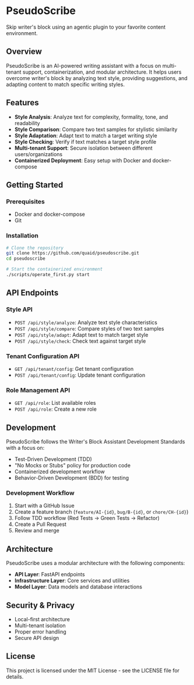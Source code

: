 # PseudoScribe

Skip writer's block using an agentic plugin to your favorite content environment.

## Overview

PseudoScribe is an AI-powered writing assistant with a focus on multi-tenant support, containerization, and modular architecture. It helps users overcome writer's block by analyzing text style, providing suggestions, and adapting content to match specific writing styles.

## Features

- **Style Analysis**: Analyze text for complexity, formality, tone, and readability
- **Style Comparison**: Compare two text samples for stylistic similarity
- **Style Adaptation**: Adapt text to match a target writing style
- **Style Checking**: Verify if text matches a target style profile
- **Multi-tenant Support**: Secure isolation between different users/organizations
- **Containerized Deployment**: Easy setup with Docker and docker-compose

## Getting Started

### Prerequisites

- Docker and docker-compose
- Git

### Installation

```bash
# Clone the repository
git clone https://github.com/quaid/pseudoscribe.git
cd pseudoscribe

# Start the containerized environment
./scripts/operate_first.py start
```

## API Endpoints

### Style API

- `POST /api/style/analyze`: Analyze text style characteristics
- `POST /api/style/compare`: Compare styles of two text samples
- `POST /api/style/adapt`: Adapt text to match target style
- `POST /api/style/check`: Check text against target style

### Tenant Configuration API

- `GET /api/tenant/config`: Get tenant configuration
- `POST /api/tenant/config`: Update tenant configuration

### Role Management API

- `GET /api/role`: List available roles
- `POST /api/role`: Create a new role

## Development

PseudoScribe follows the Writer's Block Assistant Development Standards with a focus on:

- Test-Driven Development (TDD)
- "No Mocks or Stubs" policy for production code
- Containerized development workflow
- Behavior-Driven Development (BDD) for testing

### Development Workflow

1. Start with a GitHub Issue
2. Create a feature branch (`feature/AI-{id}`, `bug/B-{id}`, or `chore/CH-{id}`)
3. Follow TDD workflow (Red Tests → Green Tests → Refactor)
4. Create a Pull Request
5. Review and merge

## Architecture

PseudoScribe uses a modular architecture with the following components:

- **API Layer**: FastAPI endpoints
- **Infrastructure Layer**: Core services and utilities
- **Model Layer**: Data models and database interactions

## Security & Privacy

- Local-first architecture
- Multi-tenant isolation
- Proper error handling
- Secure API design

## License

This project is licensed under the MIT License - see the LICENSE file for details.
